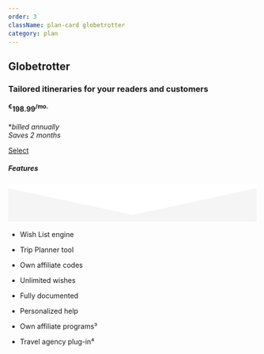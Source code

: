 ```yaml
---
order: 3
className: plan-card globetrotter
category: plan
---
```



<!--- ![Globetrotter](../../images/globe.svg) -->

## Globetrotter

### Tailored itineraries for your readers and customers

#### <sup>€</sup>198.99<sup>/mo.</sup>

 *_billed annually_ <br/> _Saves 2 months_

[Select](/subscription/?plan=globetrotter)

##### Features

![triangle](../../images/triangle-down.svg)

- Wish List engine

- Trip Planner tool

- Own affiliate codes

- Unlimited wishes

- Fully documented

- Personalized help

- Own affiliate programs³

- Travel agency plug-in⁴
